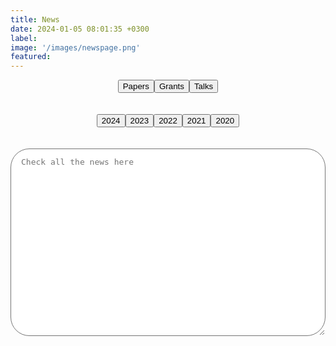 ```yaml
---
title: News
date: 2024-01-05 08:01:35 +0300
label:
image: '/images/newspage.png'
featured:
---
```

<style>
  /* Styling for the text box */

  /* Styling for the buttons */
  .button-container {
    margin-bottom: 20px;
    display: flex;
    align-items: center;
    justify-content: center;
  }

  .but {
    padding: 6px 16px;
    margin: 4px 8px 4px 0;
    font-size: 12px;
    font-weight: 500;
    text-transform: capitalize;
    border-radius: 60px;
    color: var(--heading-font-color);
    transition: all 0.2s;
    background-color: var(--background-alt-color);
  }

  .button:hover {
    background-color: #0056b3;
    display: inline-flex;
    align-items: center;
    flex-wrap: wrap;
  }

  .textbox {
    overflow: auto;
    width: 100%;
    height: 300px;
    font-size: medium;
    padding: 0.8rem 1rem;
    border-radius: 30px;
  }

</style>

<body>

<!-- Button container -->
<div class="button-container">
  <!-- Button for Papers -->
  <button class = "tag-button" onclick="showPapers()">Papers</button>
  <!-- Button for Grants -->
  <button class = "tag-button" onclick="showGrants()">Grants</button>
  <!-- Button for Talks -->
  <button class = "tag-button" onclick="showTalks()">Talks</button><br>
</div>

<!-- Button container -->
<div class="button-container">

  <button class = "tag-button" onclick="show2024()">2024</button>
  <!-- Button for 2023 -->
  <button class = "tag-button" onclick="show2023()">2023</button>
  <!-- Button for 2022 -->
  <button class = "tag-button" onclick="show2022()">2022</button>
  <!-- Button for 2021 -->
  <button class = "tag-button" onclick="show2021()">2021</button>
  <!-- Button for 2020 -->
  <button class = "tag-button" onclick="show2020()">2020</button>

</div>
<!-- JavaScript functions to display category information -->
<script>
// Function to show Papers information
function showPapers() {
    var textBox = document.getElementById("output");
    var papersData = `February 2024-We published “SLIDE: Significant Latent factor Interaction Discovery and Exploration across biological domains” in Nature Methods.
    
December 2023-We published “From bench to bedside via bytes: multi-omic immunoprofiling and integration using machine learning and network approaches” in Human Vaccines and Immunotherapeutics.
December 2023-We contributed to “PRMT blockade induces defective DNA replication stress response and synergizes with PARP inhibition”, which was published in Cell Reports Medicine.
November 2023-We contributed to “SARS-CoV2 mRNA vaccines induce greater complement activation and decreased viremia and Nef antibodies in men with HIV-1”,which was published in The Journal of Infectious Diseases.
October 2023-We published “Cell Type-Specific Biomarkers of Systemic Sclerosis Disease Severity Capture Cell-Intrinsic and Cell-Extrinsic Circuits” in Arthritis & Rheumatology.
October 2023-We contributed to “Stability and heterogeneity in the antimicrobiota reactivity of human milk-derived immunoglobulin A”, which got published in the Journal of Experimental Medicine.
July 2023-We contributed to “The gut protist Tritrichomonas arnold restrains virus-mediated loss of oral tolerance by modulating dietary antigen-presenting dendritic cells”, which got published in Immunity.
June 2023-We published“Antibodies targeting conserved non-canonical antigens and endemic coronaviruses associate with favorable outcomes in severe COVID-19" in Cell Reports.
February 2023-We contributed to “High-dimensional proteomics identifies organ injury patterns associated with outcomes in human trauma”, which got published in the The Journal of Trauma and Acute Care Surgery.
April 2023-We contributed to “Antibodies against the Ebola virus soluble glycoprotein are associated with long-term vaccine-mediated protection of non-human primates”, which got published in the Cell Reports.
April 2023-We published a manuscript in Cell Reports Medicine demonstrating how integrating bulk RNA-seq data with protein networks can uncover signatures underlying rejection in pediatric liver transplantation.
August 2022-We published A supervised take on dimensionality reduction via hybrid subset selection in Patterns.
July 2022-The Philadelphia Enquirer covered our very recent publication on COVID-19.
July 2022-Our work got covered in Pittsburgh's Action 4 News "4 Your Health: Studying COVID-19 antibody patterns".
July 2022-Jishnu becomes a co-Director for the Systems Immunology Core (funded by NIAMS P50) which will perform machine learning and network systems analyses on multi-modal datasets in the context of SSc.
June 2022-Our paper Multi-Omic Admission-Based Prognostic Biomarkers Identified by Machine Learning Algorithms Predict Patient Recovery and 30>Day Survival in Trauma Patients got accepted in Metabolites
June 2022-Our paper High Dimensional Multi-omics Reveals Unique Characteristics of Early Plasma Administration in Polytrauma Patients with TBI got accepted in Annals of Surgery
June 2022-We published Antibodies targeting conserved non-canonical antigens and endemic coronaviruses associated with favorable outcomes in severe COVID-19 in Cell Press.
May 2022-We contributed to Autoreactive CD8+ T cells are restrained by an exhaustion-like program that is maintained by LAG3  which got published in the Nature Immunology.
April 2022-We published a manuscript in Cell Reports Medicine demonstrating how integrating bulk RNA-seq data with protein networks can uncover signatures underlying rejection in pediatric liver transplantation.
March 2022- Our Essential Regression manuscript was published in Patterns.
June 2021-We contributed to Mechanisms of impaired lung development and ciliation in Mannosidase-1-alpha-2 (Man1a2) mutants in Frontiers in Physiology.
October 2020-We published Mining for humoral correlates of HIV control and latent reservoir size in PLoS pathogens.
September 2020-We contributed to Extracellular Matrix Injury of Kidney Allografts in Antibody-Mediated Rejection: A Proteomics Study, which was published in the Journal of the American Society of Nephrology.
July 2020-We contributed to Glucosylation by the Legionella effector SetA promotes the nuclear localization of the transcription factor TFEB, which was published in Science.
July 2020-We published Mapping functional humoral correlates of protection against malaria challenge following RTS, S/AS01 vaccination in Science Translational Medicine.
May 2020-We contributed to Co-immunization of DNA and Protein in the Same Anatomical Sites Induces Superior Protective Immune Responses against SHIV Challenge, which was published in Cell Reports.
March 2020-We contributed to Latency reversal agents modulate HIV antigen processing and presentation to CD8 T cells, which was published in PLoS pathogens.
March 2020-We contributed to Epigenetic basis for monocyte dysfunction in patients with severe alcoholic hepatitis, which was published in the Journal of Hepatology.
February 2020-We published Antibody Fc Glycosylation Discriminates Between Latent and Active Tuberculosis in The Journal of Infectious Diseases.`;
    textBox.value = papersData;
}

//Function to show Grants information
function showGrants() {
    var textBox = document.getElementById("output");
    var grantsData = `June 2021-An NIDDK dkNET New Investigator Pilot Program in Bioinformatics grant that we participated in has been funded (Role: co-I, PI: Joglekar).
    
October 2022-Jishnu is a Co-I at Systemic Sclerosis Center for Research and Translation which provides machine learning and network systems expertise to investigators working on SSc, SSc-ILD and SSc-PAH.
October 2022-Jishnu is a Co-I on the U01 Grant funded to characterize cell-intrinsic and cell-extrinsic signaling circuits in ocular disorders.
July 2022-Scleroderma CDMRO Award was given to Jishnu (role: Co-I).
July 2022-Jishnu becomes a co-Director for the Systems Immunology Core (funded by NIAMS P50) which will perform machine learning and network systems analyses on multi-modal datasets in the context of SSc.
May 2022-We found out that our NIAID Flu Systems Vaccinology R01 (Role: MPI, other PIs: Alcorn, Singh, Zimmerman) will be funded.
May 2022-We participated in a Pitt-Case Western CFAR application that was funded by NIAID Rustbelt (Role: c-I).
April 2022-Our CIHR grant (Role: co-I, PI: Konvalinka) was funded.
March 2022-Our DoD grant (Role: co-I, PIs: Lafyatis and Singh) looking at multi-omic signatures of scleroderma disease severity was funded.
September 2021-A NIAID R01 we participated in (Role: co-I, PIs: Rinaldo and Mailliard) looking at COVID-19 vaccine responses in HIV individuals was funded.
September 2021-We received a 5-year NHGRI U01 1U01HG012041-01 (Role: MPI, Other PIs: Singh, Sahni)- Link on NIH Reporter.
August 2021-We received a 5-year NIAID New Innovator DP2 Award 1DP2AI164325-01 (Role: PI)- Link on NIH Reporter.
June 2021-An NIDDK dkNET New Investigator Pilot Program in Bioinformatics grant that we participated in has been funded (Role: co-I, PI: Joglekar).
April 2021-A Department of Defense Idea Development Award grant that we participated in has been funded (Role: co-I, PI: Lafyatis).
January 2020-The Das Systems Immunology Lab is now supported by Center for Systems Immunology Startup Funds!`;
    textBox.value = grantsData;
}
// Function to show Talks information
function showTalks() {
    var textBox = document.getElementById("output");
    var talksData = `October 2023-Jishnu gave an invited talk at BMES 2023 on, "Elucidating humoral profiles associated with Schistosomiasis pathogenesis using interpretable machine learning".
October 2023-Jishnu gave an invited talk at BMES 2023 on, "Significant latent factor interaction discovery and exploration across biological domains".
May 2023-Jishnu gave an invited talk at FASEB Autoimmunity 2023 on , "Multi-dimensional integration of protein interactomes with genomic and molecular data discover distinct RA endotypes".
March 2023-Jishnu gave an invited talk at Cold Spring Harbor Laboratory Network Biology Meeting 2023 on "Uncovering immunomodulatory molecular phenotypes in infectious disease using networks".
August 2022-Jishnu gave a talk at International Workshop on Scleroderma 2022 in Boston.
July 2022-Jishnu was invited to give a talk at ISMB 2022 on the topic “A network-based approach to identify expression modules underlying rejection in pediatric liver transplantation”.
April 2021-Jishnu gave a talk at the 2021 Cold Spring Harbor Systems Immunology Meeting.
March 2021-Jishnu gave a talk at the 2021 Cold Spring Harbor Networks Meeting.`
    textBox.value = talksData;
}
// Function to show 2024 information
function show2024() {
    var textBox = document.getElementById("output");
    var data2024 = `February 2024-We published “SLIDE: Significant Latent factor Interaction Discovery and Exploration across biological domains” in Nature Methods.`;
    textBox.value = data2024;
}
// Function to show 2023 information
function show2023() {
    var textBox = document.getElementById("output");
    var data2023 = `December 2023-We published “From bench to bedside via bytes: multi-omic immunoprofiling and integration using machine learning and network approaches” in Human Vaccines and Immunotherapeutics.
December 2023-We contributed to “PRMT blockade induces defective DNA replication stress response and synergizes with PARP inhibition”, which was published in Cell Reports Medicine.
November 2023-We contributed to “SARS-CoV2 mRNA vaccines induce greater complement activation and decreased viremia and Nef antibodies in men with HIV-1”,which was published in The Journal of Infectious Diseases.
October 2023-Jishnu gave an invited talk at BMES 2023 on, "Elucidating humoral profiles associated with Schistosomiasis pathogenesis using interpretable machine learning".
October 2023-Jishnu gave an invited talk at BMES 2023 on, "Significant latent factor interaction discovery and exploration across biological domains".
August 2023-We published “Cell Type-Specific Biomarkers of Systemic Sclerosis Disease Severity Capture Cell-Intrinsic and Cell-Extrinsic Circuits” in Arthritis & Rheumatology.
August 2023-We contributed to “Stability and heterogeneity in the antimicrobiota reactivity of human milk-derived immunoglobulin A”, which got published in the Journal of Experimental Medicine.
July 2023-We contributed to “The gut protist Tritrichomonas arnold restrains virus-mediated loss of oral tolerance by modulating dietary antigen-presenting dendritic cells”, which got published in Immunity.
June 2023-We published“Antibodies targeting conserved non-canonical antigens and endemic coronaviruses associate with favorable outcomes in severe COVID-19" in Cell Reports.
May 2023-Jishnu gave an invited talk at FASEB Autoimmunity 2023 on , "Multi-dimensional integration of protein interactomes with genomic and molecular data discover distinct RA endotypes".
March 2023-Jishnu gave an invited talk at Cold Spring Harbor Laboratory Network Biology Meeting 2023 on "Uncovering immunomodulatory molecular phenotypes in infectious disease using networks".
April 2023-Jishnu gave an invited talk at Cold Spring Harbor Laboratory Systems Immunology Meeting 2023 on "Multi-dimensional integration of protein interactomes with genomic and molecular data discovers distinct RA endotypes".
April 2023-We contributed to “Antibodies against the Ebola virus soluble glycoprotein are associated with long-term vaccine-mediated protection of non-human primates”, which got published in the Cell Reports.
February 2023-We contributed to “High-dimensional proteomics identifies organ injury patterns associated with outcomes in human trauma”, which got published in the The Journal of Trauma and Acute Care Surgery.`;
    textBox.value = data2023;
}
// Function to show 2022 information
function show2022() {
    var textBox = document.getElementById("output");
    var data2022 = `October 2022-Jishnu is a Co-I at Systemic Sclerosis Center for Research and Translation which provides machine learning and network systems expertise to investigators working on SSc, SSc-ILD and SSc-PAH.
October 2022-Jishnu is a Co-I on the U01 Grant funded to characterize cell-intrinsic and cell-extrinsic signaling circuits in ocular disorders.
September 2022-Jishnu gave an invited talk at the Banff-CST Joint Transplant and Pathology Summit titled “Machine learning in clinical decision making in transplant biology”.
August 2022-We published A supervised take on dimensionality reduction via hybrid subset selection in Patterns.
August 2022-Jishnu gave a talk at International Workshop on Scleroderma 2022 in Boston.
July 2022-Jishnu was invited to give a talk at ISMB 2022 on the topic “A network-based approach to identify expression modules underlying rejection in pediatric liver transplantation”.
July 2022-Scleroderma CDMRO Award was given to Jishnu (role: Co-I).
July 2022-The Philadelphia Enquirer covered our very recent publication on COVID-19.
July 2022-Our work got covered in Pittsburgh's Action 4 News "4 Your Health: Studying COVID-19 antibody patterns".
July 2022-Jishnu becomes a co-Director for the Systems Immunology Core (funded by NIAMS P50) which will perform machine learning and network systems analyses on multi-modal datasets in the context of SSc.
June 2022-Our paper Multi-Omic Admission-Based Prognostic Biomarkers Identified by Machine Learning Algorithms Predict Patient Recovery and 30>Day Survival in Trauma Patients got accepted in Metabolites
June 2022-Our paper High Dimensional Multi-omics Reveals Unique Characteristics of Early Plasma Administration in Polytrauma Patients with TBI got accepted in Annals of Surgery
June 2022-We published Antibodies targeting conserved non-canonical antigens and endemic coronaviruses associated with favorable outcomes in severe COVID-19 in Cell Press.
May 2022-We found out that our NIAID Flu Systems Vaccinology R01 (Role: MPI, other PIs: Alcorn, Singh, Zimmerman) will be funded.
May 2022-We participated in a Pitt-Case Western CFAR application that was funded by NIAID Rustbelt (Role: c-I).
May 2022-We contributed to Autoreactive CD8+ T cells are restrained by an exhaustion-like program that is maintained by LAG3  which got published in the Nature Immunology.
April 2022-Our CIHR grant (Role: co-I, PI: Konvalinka) was funded).
April 2022-We published a manuscript in Cell Reports Medicine demonstrating how integrating bulk RNA-seq data with protein networks can uncover signatures underlying rejection in pediatric liver transplantation.
March 2022-Our DoD grant (Role: co-I, PIs: Lafyatis and Singh) looking at multi-omic signatures of scleroderma disease severity was funded.
March 2022- Our Essential Regression manuscript was published in Patterns.`;
    textBox.value = data2022;
}

// Function to show 2021 information
function show2021() {
    var textBox = document.getElementById("output");
    var data2021 = `September 2021-A NIAID R01 we participated in (Role: co-I, PIs: Rinaldo and Mailliard) looking at COVID-19 vaccine responses in HIV individuals was funded.
September 2021-We received a 5-year NHGRI U01 1U01HG012041-01 (Role: MPI, Other PIs: Singh, Sahni)- Link on NIH Reporter.
August 2021-We received a 5-year NIAID New Innovator DP2 Award 1DP2AI164325-01 (Role: PI)- Link on NIH Reporter.
June 2021-An NIDDK dkNET New Investigator Pilot Program in Bioinformatics grant that we participated in has been funded (Role: co-I, PI: Joglekar).
June 2021-We contributed to Mechanisms of impaired lung development and ciliation in Mannosidase-1-alpha-2 (Man1a2) mutants in Frontiers in Physiology.
April 2021-Jishnu gave a talk at the 2021 Cold Spring Harbor Systems Immunology Meeting.
April 2021-A Department of Defense Idea Development Award grant that we participated in has been funded (Role: co-I, PI: Lafyatis).
March 2021-Jishnu gave a talk at the 2021 Cold Spring Harbor Networks Meeting.`;
    textBox.value = data2021;
}

// Function to show 2020 information
function show2020() {
    var textBox = document.getElementById("output");
    var data2020 = `October 2020-We published Mining for humoral correlates of HIV control and latent reservoir size in PLoS pathogens.
September 2020-We contributed to Extracellular Matrix Injury of Kidney Allografts in Antibody-Mediated Rejection: A Proteomics Study, which was published in the Journal of the American Society of Nephrology.
August 2020-We are now supported by a Collaborative Research Agreement with the University of Brussels Center for Research In Immunology (Role: PI)!
July 2020-We contributed to Glucosylation by the Legionella effector SetA promotes the nuclear localization of the transcription factor TFEB, which was published in Science.
July 2020-We published Mapping functional humoral correlates of protection against malaria challenge following RTS, S/AS01 vaccination in Science Translational Medicine.
June 2020-We received a pilot Covid-19 grant from the UPMC-ITTC (Role: PI)!
May 2020-We contributed to Co-immunization of DNA and Protein in the Same Anatomical Sites Induces Superior Protective Immune Responses against SHIV Challenge, which was published in Cell Reports.
March 2020-We contributed to Latency reversal agents modulate HIV antigen processing and presentation to CD8 T cells, which was published in PLoS pathogens.
March 2020-We contributed to Epigenetic basis for monocyte dysfunction in patients with severe alcoholic hepatitis, which was published in the Journal of Hepatology.
February 2020-We published Antibody Fc Glycosylation Discriminates Between Latent and Active Tuberculosis in The Journal of Infectious Diseases.
January 2020-The Das Systems Immunology Lab is now supported by Center for Systems Immunology Startup Funds!
January 2020-The lab is now open! We look forward to exciting science in the future!`;
    textBox.value = data2020;
}


</script>
<div class = "text-box">
<!-- Text box -->
<textarea readonly class = "textbox" id="output" placeholder="Check all the news here"></textarea>

</div>
</body>